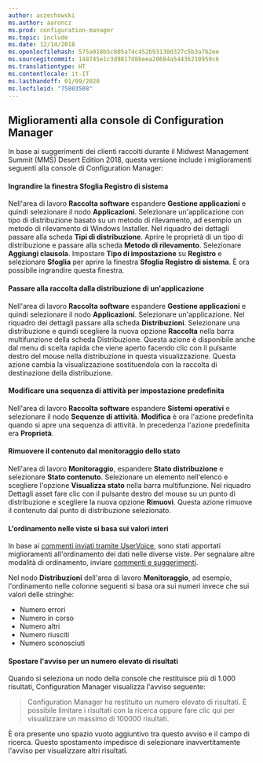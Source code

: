 ```yaml
---
author: aczechowski
ms.author: aaroncz
ms.prod: configuration-manager
ms.topic: include
ms.date: 12/14/2018
ms.openlocfilehash: 575a918b5c805a74c452b93130d327c5b3a7b2ee
ms.sourcegitcommit: 148745e1c3d9817d8beea20684a54436210959c6
ms.translationtype: HT
ms.contentlocale: it-IT
ms.lasthandoff: 01/09/2020
ms.locfileid: "75803508"
---
```

## <a name="bkmk_console"></a> Miglioramenti alla console di Configuration Manager
<!--3594151-->
In base ai suggerimenti dei clienti raccolti durante il Midwest Management Summit (MMS) Desert Edition 2018, questa versione include i miglioramenti seguenti alla console di Configuration Manager:

#### <a name="maximize-the-browse-registry-window"></a>Ingrandire la finestra Sfoglia Registro di sistema
Nell'area di lavoro **Raccolta software** espandere **Gestione applicazioni** e quindi selezionare il nodo **Applicazioni**. Selezionare un'applicazione con tipo di distribuzione basato su un metodo di rilevamento, ad esempio un metodo di rilevamento di Windows Installer. Nel riquadro dei dettagli passare alla scheda **Tipi di distribuzione**. Aprire le proprietà di un tipo di distribuzione e passare alla scheda **Metodo di rilevamento**. Selezionare **Aggiungi clausola**. Impostare **Tipo di impostazione** su **Registro** e selezionare **Sfoglia** per aprire la finestra **Sfoglia Registro di sistema**. È ora possibile ingrandire questa finestra.  

#### <a name="go-to-the-collection-from-an-application-deployment"></a>Passare alla raccolta dalla distribuzione di un'applicazione
Nell'area di lavoro **Raccolta software** espandere **Gestione applicazioni** e quindi selezionare il nodo **Applicazioni**. Selezionare un'applicazione. Nel riquadro dei dettagli passare alla scheda **Distribuzioni**. Selezionare una distribuzione e quindi scegliere la nuova opzione **Raccolta** nella barra multifunzione della scheda Distribuzione. Questa azione è disponibile anche dal menu di scelta rapida che viene aperto facendo clic con il pulsante destro del mouse nella distribuzione in questa visualizzazione. Questa azione cambia la visualizzazione sostituendola con la raccolta di destinazione della distribuzione.

#### <a name="edit-a-task-sequence-by-default"></a>Modificare una sequenza di attività per impostazione predefinita
Nell'area di lavoro **Raccolta software** espandere **Sistemi operativi** e selezionare il nodo **Sequenze di attività**. **Modifica** è ora l'azione predefinita quando si apre una sequenza di attività. In precedenza l'azione predefinita era **Proprietà**.  

#### <a name="remove-content-from-monitoring-status"></a>Rimuovere il contenuto dal monitoraggio dello stato
Nell'area di lavoro **Monitoraggio**, espandere **Stato distribuzione** e selezionare **Stato contenuto**. Selezionare un elemento nell'elenco e scegliere l'opzione **Visualizza stato** nella barra multifunzione. Nel riquadro Dettagli asset fare clic con il pulsante destro del mouse su un punto di distribuzione e scegliere la nuova opzione **Rimuovi**. Questa azione rimuove il contenuto dal punto di distribuzione selezionato.

#### <a name="views-sort-by-integer-values"></a>L'ordinamento nelle viste si basa sui valori interi
In base ai [commenti inviati tramite UserVoice](https://configurationmanager.uservoice.com/forums/300492-ideas/suggestions/31791718-columns-with-numbers-should-sort-using-natural-no), sono stati apportati miglioramenti all'ordinamento dei dati nelle diverse viste. Per segnalare altre modalità di ordinamento, inviare [commenti e suggerimenti](/sccm/core/understand/find-help#product-feedback).  

Nel nodo **Distribuzioni** dell'area di lavoro **Monitoraggio**, ad esempio, l'ordinamento nelle colonne seguenti si basa ora sui numeri invece che sui valori delle stringhe:  

- Numero errori
- Numero in corso
- Numero altri
- Numero riusciti
- Numero sconosciuti  

#### <a name="move-the-warning-for-a-large-number-of-results"></a>Spostare l'avviso per un numero elevato di risultati
Quando si seleziona un nodo della console che restituisce più di 1.000 risultati, Configuration Manager visualizza l'avviso seguente:

> Configuration Manager ha restituito un numero elevato di risultati. È possibile limitare i risultati con la ricerca oppure fare clic qui per visualizzare un massimo di 100000 risultati.  

È ora presente uno spazio vuoto aggiuntivo tra questo avviso e il campo di ricerca. Questo spostamento impedisce di selezionare inavvertitamente l'avviso per visualizzare altri risultati. 



